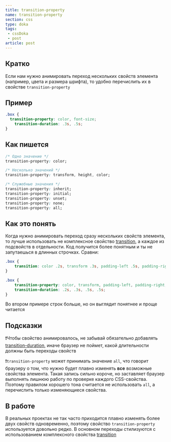 ```yaml
---
title: transition-property
name: transition-property
section: css
type: doka
tags:
 - cssDoka
 - post
article: post
---
```

## Кратко

Если нам нужно анимировать переход нескольких свойств элемента (например, цвета и размера шрифта), то удобно перечислить их в свойстве `transition-property`

## Пример

```css
.box {
  transition-property: color, font-size;
	transition-duration: .3s, .5s;
}
```

## Как пишется

```css
/* Одно значение */
transition-property: color;

/* Несколько значений */
transition-property: transform, height, color;

/* Служебные значения */
transition-property: inherit;
transition-property: initial;
transition-property: unset;
transition-property: none;
transition-property: all;
```

## Как это понять

Когда нужно анимировать переход сразу нескольких свойств элемента, то лучше использовать не комплексное свойство [transition](/posts/css/doka/transition/), а каждое из подсвойств в отдельности. Код получится более понятным и ты не запутаешься в длинных строчках. Сравни:

```css
.box {
	transition: color .2s, transform .3s, padding-left .5s, padding-right .5s;
}

.box {
	transition-property: color, transform, padding-left, padding-right;
	transition-duration: .2s, .3s, .5s, .5s;
}
```

Во втором примере строк больше, но он выглядит понятнее и проще читается

## Подсказки

❗Чтобы свойство анимировалось, не забывай обязательно добавлять [transition-duration](/posts/css/doka/transition-duration/), иначе браузер не поймет, какой длительности должны быть переходы свойств

❗`transition-property` может принимать значение `all`, что говорит браузеру о том, что нужно будет плавно изменять **все** возможные свойства элемента. Такая запись сильно короче, но заставляет браузер выполнять лишнюю работу по проверке каждого CSS-свойства. Поэтому правилом хорошего тона считается не использовать `all`, а перечислить только изменяющиеся свойства.

## В работе

В реальных проектах не так часто приходится плавно изменять более двух свойств одновременно, поэтому свойство `transition-property` используется довольно редко. В основном переходы стилизуются с использованием комплексного свойства [transition](/posts/css/doka/transition/)
